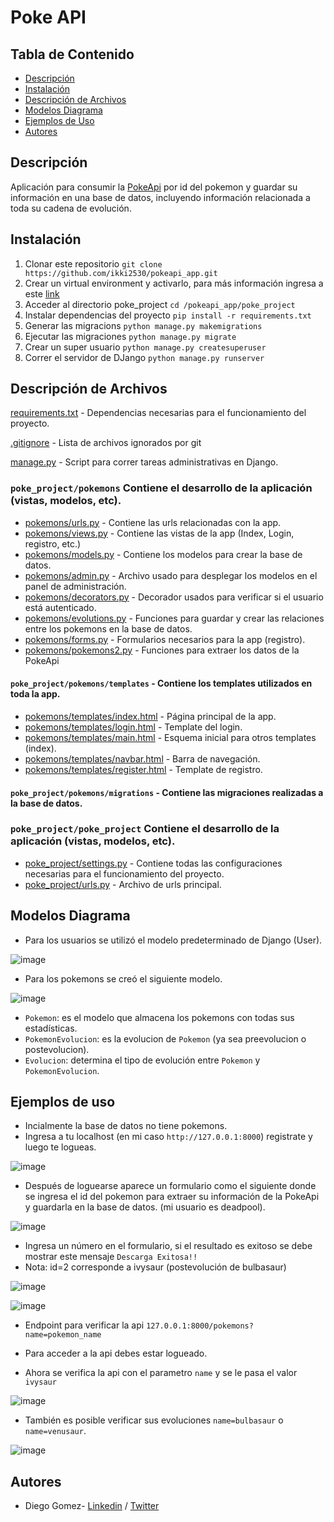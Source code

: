# Poke API


## Tabla de Contenido
* [Descripción](#descripcion)
* [Instalación](#instalacion)
* [Descripción de Archivos](#descripcion-de-archivos)
* [Modelos Diagrama](#modelos-diagrama)
* [Ejemplos de Uso](#ejemplos-de-uso)
* [Autores](#authors)


## Descripción
Aplicación para consumir la [PokeApi](https://pokeapi.co/docs/v2) por id del pokemon y guardar su información en una base de datos, incluyendo información relacionada a toda su cadena de evolución.

## Instalación

1. Clonar este repositorio `git clone https://github.com/ikki2530/pokeapi_app.git`
2. Crear un virtual environment y activarlo, para más información ingresa a este [link](https://www.geeksforgeeks.org/python-virtual-environment/)
3. Acceder al directorio poke_project `cd /pokeapi_app/poke_project`
4. Instalar dependencias del proyecto `pip install -r requirements.txt`
5. Generar las migracions `python manage.py makemigrations`
6. Ejecutar las migraciones `python manage.py migrate`
7. Crear un super usuario `python manage.py createsuperuser`
8. Correr el servidor de DJango `python manage.py runserver`


## Descripción de Archivos
[requirements.txt](/poke_project/requirements.txt) - Dependencias necesarias para el funcionamiento del proyecto.

[.gitignore](.gitignore) - Lista de archivos ignorados por git

[manage.py](/poke_project/manage.py) - Script para correr tareas administrativas en Django.

### `poke_project/pokemons` Contiene el desarrollo de la aplicación (vistas, modelos, etc).
- [pokemons/urls.py](/poke_project/pokemons/urls.py) - Contiene las urls relacionadas con la app.
- [pokemons/views.py](/poke_project/pokemons/views.py) - Contiene las vistas de la app (Index, Login, registro, etc.)
- [pokemons/models.py](/poke_project/pokemons/models.py) - Contiene los modelos para crear la base de datos.
- [pokemons/admin.py](/poke_project/pokemons/admin.py) - Archivo usado para desplegar los modelos en el panel de administración.
- [pokemons/decorators.py](/poke_project/pokemons/decorators.py) - Decorador usados para verificar si el usuario está autenticado.
- [pokemons/evolutions.py](/poke_project/pokemons/evolutions.py) - Funciones para guardar y crear las relaciones entre los pokemons en la base de datos.
- [pokemons/forms.py](/poke_project/pokemons/forms.py) - Formularios necesarios para la app (registro).
- [pokemons/pokemons2.py](/poke_project/pokemons/pokemons2.py) - Funciones para extraer los datos de la PokeApi

#### `poke_project/pokemons/templates` - Contiene los templates utilizados en toda la app.
- [pokemons/templates/index.html](/poke_project/pokemons/templates/index.html) - Página principal de la app.
- [pokemons/templates/login.html](poke_project/pokemons/templates/login.html) - Template del login.
- [pokemons/templates/main.html](poke_project/pokemons/templates/main.html) - Esquema inicial para otros templates (index).
- [pokemons/templates/navbar.html](poke_project/pokemons/templates/navbar.html) - Barra de navegación.
- [pokemons/templates/register.html](pokemons/templates/register.html) - Template de registro.

#### `poke_project/pokemons/migrations` - Contiene las migraciones realizadas a la base de datos.


### `poke_project/poke_project` Contiene el desarrollo de la aplicación (vistas, modelos, etc).
- [poke_project/settings.py](/poke_project/poke_project/settings.py) - Contiene todas las configuraciones necesarias para el funcionamiento del proyecto.
- [poke_project/urls.py](/poke_project/poke_project/urls.py) - Archivo de urls principal.


## Modelos Diagrama

- Para los usuarios se utilizó el modelo predeterminado de Django (User).

![image](./imgs/user_db1.png)


- Para los pokemons se creó el siguiente modelo.

![image](./imgs/pokemon_db1.png)

- `Pokemon`: es el modelo que almacena los pokemons con todas sus estadísticas.
- `PokemonEvolucion`: es la evolucion de `Pokemon` (ya sea preevolucion o postevolucion).
- `Evolucion`: determina el tipo de evolución entre `Pokemon` y `PokemonEvolucion`.

## Ejemplos de uso

- Incialmente la base de datos no tiene pokemons.
- Ingresa a tu localhost (en mi caso `http://127.0.0.1:8000`) registrate y luego te logueas.

![image](./imgs/login.png)



- Después de loguearse aparece un formulario como el siguiente donde se ingresa el id del pokemon para extraer su información de la PokeApi y guardarla en la base de datos. (mi usuario es deadpool).


![image](./imgs/dashboard.png)


- Ingresa un número en el formulario, si el resultado es exitoso se debe mostrar este mensaje `Descarga Exitosa!!`
- Nota: id=2 corresponde a ivysaur (postevolución de bulbasaur)


![image](./imgs/ingresar_id.png)

![image](./imgs/exitoso.png)

- Endpoint para verificar la api `127.0.0.1:8000/pokemons?name=pokemon_name`
- Para acceder a la api debes estar logueado.

- Ahora se verifica la api con el parametro `name` y se le pasa el valor `ivysaur`

![image](./imgs/verificar_api.png)

- También es posible verificar sus evoluciones `name=bulbasaur` o `name=venusaur`.

![image](./imgs/verificar_api1.png)
## Autores

* Diego Gomez- [Linkedin](https://www.linkedin.com/in/diego-g%C3%B3mez-8861b61a1/) / [Twitter](https://twitter.com/dagomez2530)
